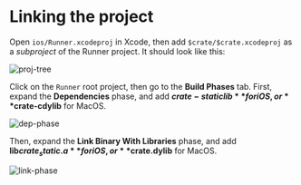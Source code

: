# Linking the project

Open `ios/Runner.xcodeproj` in Xcode, then add `$crate/$crate.xcodeproj` as a _subproject_
of the Runner project. It should look like this:

![proj-tree](ios_proj_tree.png)

Click on the `Runner` root project, then go to the **Build Phases** tab.
First, expand the **Dependencies** phase, and add **$crate-staticlib**
for iOS, or **$crate-cdylib** for MacOS.

![dep-phase](ios_dep_phase.png)

Then, expand the **Link Binary With Libraries** phase, and add **lib$crate_static.a**
for iOS, or **$crate.dylib** for MacOS.

![link-phase](ios_link_phase.png)
